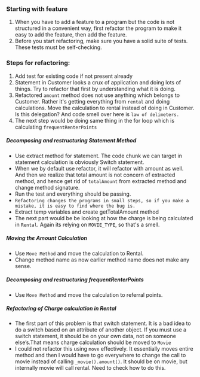 ### Starting with feature 
1. When you have to add a feature to a program but the code is not structured in a convenient way, first refactor the program to make it easy to add the feature, then add the feature.
2. Before you start refactoring, make sure you have a solid suite of tests. These tests must be self-checking.

### Steps for refactoring: 

1. Add test for existing code if not present already 
2. Statement in Customer looks a crux of application and doing lots of things. Try to refactor that first by understanding what it is doing. 
3. Refactored `amount` method does not use anything which belongs to Customer. Rather it's getting everything from `rental` and doing calculations. Move the calculation to rental instead of doing in Customer. Is this delegation? And code smell over here is `law of delimeters.` 
4. The next step would be doing same thing in the for loop which is calculating `frequentRenterPoints`
 

##### Decomposing and restructuring Statement Method

- Use extract method for statement. The code chunk we can target in statement calculation is obviously Switch statement. 
- When we by default use refactor, it will refactor with amount as well. And then we realize that total amount is not concern of extracted method, and hence get rid of `totalAmount` from extracted method and change method signature. 
- Run the test and everything should be passing. 
- ```Refactoring changes the programs in small steps, so if you make a mistake, it is easy to find where the bug is.```
- Extract temp variables and create getTotalAmount method
- The next part would be be looking at how the charge is being calculated in `Rental`. Again its relying on `MOVIE_TYPE`, so that's a smell. 

##### Moving the Amount Calculation

- Use `Move Method` and move the calculation to Rental. 
- Change method name as now earlier method name does not make any sense. 
 
##### Decomposing and restructuring frequentRenterPoints

- Use `Move Method` and move the calculation to referral points. 

##### Refactoring of Charge calculation in Rental

- The first part of this problem is that switch statement. It is a bad idea to do a switch based on an attribute of another object. If you must use a switch statement, it should be on your own data, not on someone else’s.That means charge calculation should be moved to `Movie` 
- I could not refactor this using `move` effectively. It essentially moves entire method and then I would have to go everywhere to change the call to movie instead of calling `_movie().amount()`. It should be on movie, but internally movie will call rental. Need to check how to do this. 



